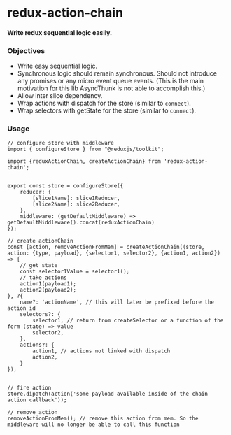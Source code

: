# redux-action-chain
#### Write redux sequential logic easily.

### Objectives
- Write easy sequential logic.
- Synchronous logic should remain synchronous. Should not introduce any promises or any micro event queue events. (This is the main motivation for this lib AsyncThunk is not able to accomplish this.)
- Allow inter slice dependency.
- Wrap actions with dispatch for the store (similar to `connect`).
- Wrap selectors with getState for the store (similar to `connect`).

### Usage

```JS
// configure store with middleware
import { configureStore } from "@reduxjs/toolkit";

import {reduxActionChain, createActionChain} from 'redux-action-chain';


export const store = configureStore({
    reducer: {
        [slice1Name]: slice1Reducer,
        [slice2Name]: slice2Reducer,
    },
    middleware: (getDefaultMiddleware) => getDefaultMiddleware().concat(reduxActionChain)
});

// create actionChain
const [action, removeActionFromMem] = createActionChain((store, action: {type, payload}, {selector1, selector2}, {action1, action2}) => {
    // get state
    const selector1Value = selector1();
    // take actions
    action1(payload1);
    action2(payload2);
}, ?{
    name?: 'actionName', // this will later be prefixed before the action id
    selectors?: {
        selector1, // return from createSelector or a function of the form (state) => value
        selector2,
    },
    actions?: {
        action1, // actions not linked with dispatch
        action2,
    }
});


// fire action
store.dipatch(action('some payload available inside of the chain action callback'));

// remove action
removeActionFromMem(); // remove this action from mem. So the middleware will no longer be able to call this function

```
